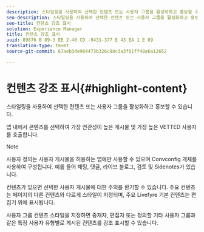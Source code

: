 ```yaml
---
description: 스타일링을 사용하여 선택한 컨텐츠 또는 사용자 그룹을 활성화하고 홍보할 수 있습니다.
seo-description: 스타일링을 사용하여 선택한 컨텐츠 또는 사용자 그룹을 활성화하고 홍보할 수 있습니다.
seo-title: 컨텐츠 강조 표시
solution: Experience Manager
title: 컨텐츠 강조 표시
uuid: 89876 B 89-3 EE 2-40 CD -9431-377 E 43 EA 1 E 89
translation-type: tm+mt
source-git-commit: 67aeb3de964473b326c88c3a3f81ff48a6a12652

---
```



# 컨텐츠 강조 표시{#highlight-content}

스타일링을 사용하여 선택한 컨텐츠 또는 사용자 그룹을 활성화하고 홍보할 수 있습니다.

앱 내에서 콘텐츠를 선택하여 가장 연관성이 높은 게시물 및 가장 높은 VETTED 사용자를 호출합니다.

>[!NOTE]
>
>사용자 정의는 사용자 게시물을 허용하는 앱에만 사용할 수 있으며 Convconfig 개체를 사용하여 구성됩니다. 예를 들어 채팅, 댓글, 라이브 블로그, 검토 및 Sidenotes가 있습니다.

컨텐츠가 있으면 선택한 사용자 게시물에 대한 주의를 환기할 수 있습니다. 주요 컨텐츠는 페이지의 다른 컨텐츠와 다르게 스타일이 지정되며, 주요 Livefyre 기본 컨텐츠는 편집기 위에 표시됩니다.

사용자 그룹 컨텐츠 스타일을 지정하면 중재자, 편집자 또는 정의할 기타 사용자 그룹과 같은 특정 사용자 유형별로 게시된 컨텐츠를 강조 표시할 수 있습니다.
